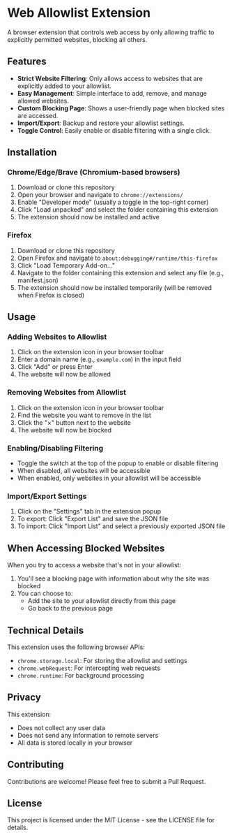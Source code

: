 # Web Allowlist Extension

A browser extension that controls web access by only allowing traffic to explicitly permitted websites, blocking all others.

## Features

- **Strict Website Filtering**: Only allows access to websites that are explicitly added to your allowlist.
- **Easy Management**: Simple interface to add, remove, and manage allowed websites.
- **Custom Blocking Page**: Shows a user-friendly page when blocked sites are accessed.
- **Import/Export**: Backup and restore your allowlist settings.
- **Toggle Control**: Easily enable or disable filtering with a single click.

## Installation

### Chrome/Edge/Brave (Chromium-based browsers)

1. Download or clone this repository
2. Open your browser and navigate to `chrome://extensions/`
3. Enable "Developer mode" (usually a toggle in the top-right corner)
4. Click "Load unpacked" and select the folder containing this extension
5. The extension should now be installed and active

### Firefox

1. Download or clone this repository
2. Open Firefox and navigate to `about:debugging#/runtime/this-firefox`
3. Click "Load Temporary Add-on..."
4. Navigate to the folder containing this extension and select any file (e.g., manifest.json)
5. The extension should now be installed temporarily (will be removed when Firefox is closed)

## Usage

### Adding Websites to Allowlist

1. Click on the extension icon in your browser toolbar
2. Enter a domain name (e.g., `example.com`) in the input field
3. Click "Add" or press Enter
4. The website will now be allowed

### Removing Websites from Allowlist

1. Click on the extension icon in your browser toolbar
2. Find the website you want to remove in the list
3. Click the "×" button next to the website
4. The website will now be blocked

### Enabling/Disabling Filtering

- Toggle the switch at the top of the popup to enable or disable filtering
- When disabled, all websites will be accessible
- When enabled, only websites in your allowlist will be accessible

### Import/Export Settings

1. Click on the "Settings" tab in the extension popup
2. To export: Click "Export List" and save the JSON file
3. To import: Click "Import List" and select a previously exported JSON file

## When Accessing Blocked Websites

When you try to access a website that's not in your allowlist:

1. You'll see a blocking page with information about why the site was blocked
2. You can choose to:
   - Add the site to your allowlist directly from this page
   - Go back to the previous page

## Technical Details

This extension uses the following browser APIs:

- `chrome.storage.local`: For storing the allowlist and settings
- `chrome.webRequest`: For intercepting web requests
- `chrome.runtime`: For background processing

## Privacy

This extension:

- Does not collect any user data
- Does not send any information to remote servers
- All data is stored locally in your browser

## Contributing

Contributions are welcome! Please feel free to submit a Pull Request.

## License

This project is licensed under the MIT License - see the LICENSE file for details.

